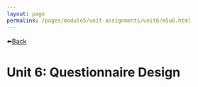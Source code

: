 ```yaml
---
layout: page
permalink: /pages/module5/unit-assignments/unit6/m5u6.html
---
```


⬅️[Back](/pages/module5.html)

# Unit 6: Questionnaire Design

